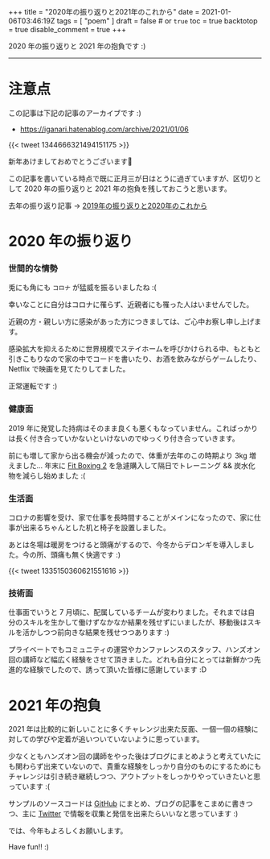 +++
title = "2020年の振り返りと2021年のこれから"
date = 2021-01-06T03:46:19Z
tags = [
    "poem"
]
draft = false # or `true`
toc = true
backtotop = true
disable_comment = true
+++

2020 年の振り返りと 2021 年の抱負です :)

<!--more-->
---

# 注意点

この記事は下記の記事のアーカイブです :)

+ https://iganari.hatenablog.com/archive/2021/01/06

{{< tweet 1344666321494151175 >}}

新年あけましておめでとうございます🎍

この記事を書いている時点で既に正月三が日はとうに過ぎていますが、区切りとして 2020 年の振り返りと 2021 年の抱負を残しておこうと思います。

去年の振り返り記事 -> [2019年の振り返りと2020年のこれから](https://iganari.github.io/blog/2020-01-03_new-years-resolutions/)

# 2020 年の振り返り

### 世間的な情勢

兎にも角にも `コロナ` が猛威を振るいましたね :(

幸いなことに自分はコロナに罹らず、近親者にも罹った人はいませんでした。

近親の方・親しい方に感染があった方につきましては、ご心中お察し申し上げます。

感染拡大を抑えるために世界規模でステイホームを呼びかけられる中、もともと引きこもりなので家の中でコードを書いたり、お酒を飲みながらゲームしたり、 Netflix で映画を見てたりしてました。

正常運転です :)

### 健康面

2019 年に発覚した持病はそのまま良くも悪くもなっていません。こればっかりは長く付き合っていかないといけないのでゆっくり付き合っていきます。

前にも増して家から出る機会が減ったので、体重が去年のこの時期より 3kg 増えました... 年末に [Fit Boxing 2](https://www.amazon.co.jp/dp/B08JH3K59H) を急遽購入して隔日でトレーニング && 炭水化物を減らし始めました :(

### 生活面

コロナの影響を受け、家で仕事を長時間することがメインになったので、家に仕事が出来るちゃんとした机と椅子を設置しました。

あとは冬場は暖房をつけると頭痛がするので、今冬からデロンギを導入しました。今の所、頭痛も無く快適です :)

{{< tweet 1335150360621551616 >}}

### 技術面

仕事面でいうと 7 月頃に、配属しているチームが変わりました。それまでは自分のスキルを生かして働けずなかなか結果を残せずにいましたが、移動後はスキルを活かしつつ前向きな結果を残せつつあります :)

プライベートでもコミュニティの運営やカンファレンスのスタッフ、ハンズオン回の講師など幅広く経験をさせて頂きました。どれも自分にとっては新鮮かつ先進的な経験でしたので、誘って頂いた皆様に感謝しています :D


# 2021 年の抱負

2021 年は比較的に新しいことに多くチャレンジ出来た反面、一個一個の経験に対しての学びや定着が追いついていないように思っています。

少なくともハンズオン回の講師をやった後はブログにまとめようと考えていたにも関わらず出来ていないので、貴重な経験をしっかり自分のものにするためにもチャレンジは引き続き継続しつつ、アウトプットをしっかりやっていきたいと思っています :(

サンプルのソースコードは [GitHub](https://github.com/iganari) にまとめ、ブログの記事をこまめに書きつつ、主に [Twitter](https://twitter.com/iganari_) で情報を収集と発信を出来たらいいなと思っています :)

では、今年もよろしくお願いします。

Have fun!! :)
